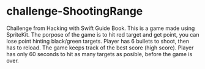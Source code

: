 # challenge-ShootingRange
Challenge from Hacking with Swift Guide Book.
This is a game made using SpriteKit. The porpose of the game is to hit red target and get point, you can lose point hinting black/green targets. Player has 6 bullets to shoot, then has to reload. The game keeps track of the best score (high score). Player has only 60 seconds to hit as many targets as posible, before the game is over.
